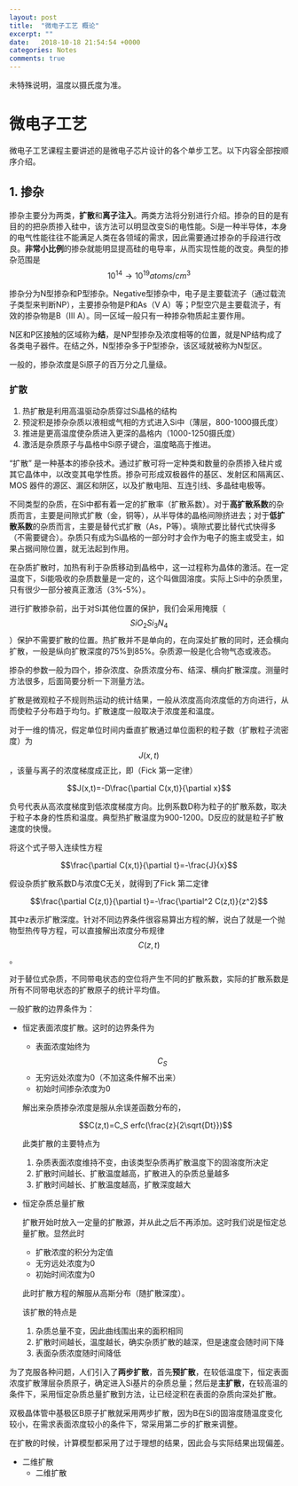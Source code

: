 ```yaml
---
layout: post
title:  "微电子工艺 概论"
excerpt: ""
date:   2018-10-18 21:54:54 +0000
categories: Notes
comments: true
---
```


<script type="text/javascript"
  src="https://cdn.mathjax.org/mathjax/latest/MathJax.js?config=TeX-AMS-MML_HTMLorMML">
</script>

未特殊说明，温度以摄氏度为准。

# 微电子工艺

微电子工艺课程主要讲述的是微电子芯片设计的各个单步工艺。以下内容全部按顺序介绍。

## 1. 掺杂

掺杂主要分为两类，**扩散**和**离子注入**。两类方法将分别进行介绍。掺杂的目的是有目的的把杂质掺入硅中，该方法可以明显改变Si的电性能。Si是一种半导体，本身的电气性能往往不能满足人类在各领域的需求，因此需要通过掺杂的手段进行改良。**非常小比例**的掺杂就能明显提高硅的电导率，从而实现性能的改变。典型的掺杂范围是$$10^{14}\to 10^{19}atoms/cm^3$$

掺杂分为N型掺杂和P型掺杂。Negative型掺杂中，电子是主要载流子（通过载流子类型来判断NP），主要掺杂物是P和As（V A）等；P型空穴是主要载流子，有效的掺杂物是B（III A）。同一区域一般只有一种掺杂物质起主要作用。

N区和P区接触的区域称为**结**，是NP型掺杂及浓度相等的位置，就是NP结构成了各类电子器件。在结之外，N型掺杂多于P型掺杂，该区域就被称为N型区。

一般的，掺杂浓度是Si原子的百万分之几量级。

### 扩散

1. 热扩散是利用高温驱动杂质穿过Si晶格的结构
2. 预淀积是掺杂杂质以液相或气相的方式进入Si中（薄层，800-1000摄氏度）
3. 推进是更高温度使杂质进入更深的晶格内（1000-1250摄氏度）
4. 激活是杂质原子与晶格中Si原子键合，温度略高于推进。

“扩散” 是一种基本的掺杂技术。通过扩散可将一定种类和数量的杂质掺入硅片或其它晶体中，以改变其电学性质。掺杂可形成双极器件的基区、发射区和隔离区、MOS 器件的源区、漏区和阱区，以及扩散电阻、互连引线、多晶硅电极等。 

不同类型的杂质，在Si中都有着一定的扩散率（扩散系数）。对于**高扩散系数**的杂质而言，主要是间隙式扩散（金，铜等），从半导体的晶格间隙挤进去；对于**低扩散系数**的杂质而言，主要是替代式扩散（As，P等）。填隙式要比替代式快得多（不需要键合）。杂质只有成为Si晶格的一部分时才会作为电子的施主或受主，如果占据间隙位置，就无法起到作用。

在杂质扩散时，加热有利于杂质移动到晶格中，这一过程称为晶体的激活。在一定温度下，Si能吸收的杂质数量是一定的，这个叫做固溶度。实际上Si中的杂质里，只有很少一部分被真正激活（3%-5%）。

进行扩散掺杂前，出于对Si其他位置的保护，我们会采用掩膜（$$SiO_2Si_3N_4$$）保护不需要扩散的位置。热扩散并不是单向的，在向深处扩散的同时，还会横向扩散，一般是纵向扩散深度的75%到85%。杂质源一般是化合物气态或液态。

掺杂的参数一般为四个，掺杂浓度、杂质浓度分布、结深、横向扩散深度。测量时方法很多，后面简要分析一下测量方法。

扩散是微观粒子不规则热运动的统计结果，一般从浓度高向浓度低的方向进行，从而使粒子分布趋于均匀。扩散速度一般取决于浓度差和温度。

对于一维的情况，假定单位时间内垂直扩散通过单位面积的粒子数（扩散粒子流密度）为$$J(x,t)$$，该量与离子的浓度梯度成正比，即（Fick 第一定律）

$$J(x,t)=-D\frac{\partial C(x,t)}{\partial x}$$

负号代表从高浓度梯度到低浓度梯度方向。比例系数D称为粒子的扩散系数，取决于粒子本身的性质和温度。典型热扩散温度为900-1200。D反应的就是粒子扩散速度的快慢。

将这个式子带入连续性方程

$$\frac{\partial C(x,t)}{\partial t}=-\frac{J}{x}$$

假设杂质扩散系数D与浓度C无关，就得到了Fick 第二定律

$$\frac{\partial C(z,t)}{\partial t}=-\frac{\partial^2 C(z,t)}{z^2}$$

其中z表示扩散深度。针对不同边界条件很容易算出方程的解，说白了就是一个抛物型热传导方程，可以直接解出浓度分布规律$$C(z,t)$$。

对于替位式杂质，不同带电状态的空位将产生不同的扩散系数，实际的扩散系数是所有不同带电状态的扩散原子的统计平均值。

一般扩散的边界条件为：

- 恒定表面浓度扩散。这时的边界条件为
   - 表面浓度始终为$$C_S$$
   - 无穷远处浓度为0（不加这条件解不出来）
   - 初始时间掺杂浓度为0

   解出来杂质掺杂浓度是服从余误差函数分布的，

   $$C(z,t)=C_S erfc(\frac{z}{2\sqrt{Dt}})$$

   此类扩散的主要特点为

   1. 杂质表面浓度维持不变，由该类型杂质再扩散温度下的固溶度所决定
   2. 扩散时间越长、扩散温度越高，扩散进入的杂质总量越多
   3. 扩散时间越长、扩散温度越高，扩散深度越大

- 恒定杂质总量扩散

  扩散开始时放入一定量的扩散源，并从此之后不再添加。这时我们说是恒定总量扩散。显然此时

  - 扩散浓度的积分为定值
  - 无穷远处浓度为0
  - 初始时间浓度为0

  此时扩散方程的解服从高斯分布（随扩散深度）。

  该扩散的特点是

  1. 杂质总量不变，因此曲线围出来的面积相同
  2. 扩散时间越长，温度越长，确实杂质扩散的越深，但是速度会随时间下降
  3. 表面杂质浓度随时间降低

为了克服各种问题，人们引入了**两步扩散**，首先**预扩散**，在较低温度下，恒定表面浓度扩散薄层杂质原子，确定进入Si基片的杂质总量；然后是**主扩散**，在较高温的条件下，采用恒定杂质总量扩散到方法，让已经淀积在表面的杂质向深处扩散。

双极晶体管中基极区B原子扩散就采用两步扩散，因为B在Si的固溶度随温度变化较小，在需求表面浓度较小的条件下，常采用第二步的扩散来调整。

在扩散的时候，计算模型都采用了过于理想的结果，因此会与实际结果出现偏差。

- 二维扩散
  - 二维扩散




